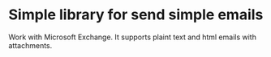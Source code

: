 # Simple library for send simple emails
Work with Microsoft Exchange.
It supports plaint text and html emails with attachments.